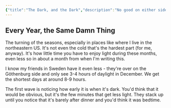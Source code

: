```yaml
---
{"title":"The Dark, and the Dark","description":"No good on either side of the day","date":"2021-11-23","tags":["outdoors","seasons"],"dg-publish":true,"created":"2021-11-23T11:38:42","updated":"2025-08-09T22:43:55-04:00","permalink":"/notes/2021/the-dark-and-the-dark/","dgPassFrontmatter":true}
---
```



## Every Year, the Same Damn Thing

The turning of the seasons, especially in places like where I live in the northeastern US. It's not even the cold that's the hardest part (for me, anyway). It's how little time you have to enjoy light during these months, even less so in about a month from when I'm writing this.

I know my friends in Sweden have it even less - they're over on the Göthenburg side and only see 3-4 hours of daylight in December. We get the shortest days at around 8-9 hours.

The first wave is noticing how early it is when it's dark. You'd think that it would be obvious, but it's the few minutes that get less light. They stack up until you notice that it's barely after dinner and you'd think it was bedtime.
